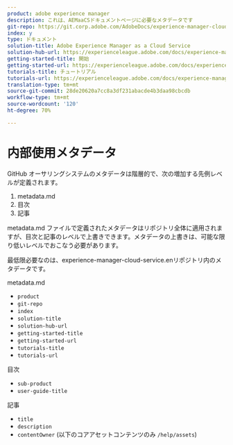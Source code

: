 ```yaml
---
product: adobe experience manager
description: これは、AEMaaCSドキュメントページに必要なメタデータです
git-repo: https://git.corp.adobe.com/AdobeDocs/experience-manager-cloud-service.ja-JP
index: y
type: ドキュメント
solution-title: Adobe Experience Manager as a Cloud Service
solution-hub-url: https://experienceleague.adobe.com/docs/experience-manager-cloud-service/landing/home.html?lang=ja
getting-started-title: 開始
getting-started-url: https://experienceleague.adobe.com/docs/experience-manager-cloud-service/overview/home.html
tutorials-title: チュートリアル
tutorials-url: https://experienceleague.adobe.com/docs/experience-manager-learn/cloud-service/overview.html?lang=ja
translation-type: tm+mt
source-git-commit: 28de20620a7cc8a3df231abacde4b3daa98cbcdb
workflow-type: tm+mt
source-wordcount: '120'
ht-degree: 70%

---
```



# 内部使用メタデータ

GitHub オーサリングシステムのメタデータは階層的で、次の増加する先例レベルが定義されます。

1. metadata.md
1. 目次
1. 記事

metadata.md ファイルで定義されたメタデータはリポジトリ全体に適用されますが、目次と記事のレベルで上書きできます。メタデータの上書きは、可能な限り低いレベルでおこなう必要があります。

最低限必要なのは、experience-manager-cloud-service.enリポジトリ内のメタデータです。

metadata.md

* `product`
* `git-repo`
* `index`
* `solution-title`
* `solution-hub-url`
* `getting-started-title`
* `getting-started-url`
* `tutorials-title`
* `tutorials-url`

目次

* `sub-product`
* `user-guide-title`

記事

* `title`
* `description`
* `contentOwner` (以下のコアアセットコンテンツのみ `/help/assets`)

